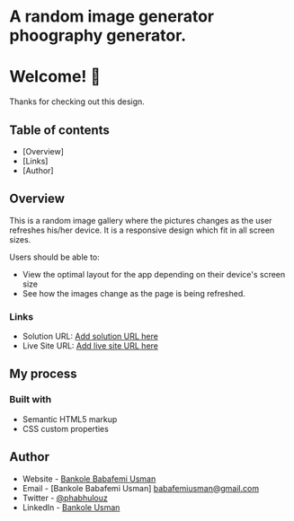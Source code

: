 # A random image generator phoography generator.

# Welcome! 👋

Thanks for checking out this design.
 

## Table of contents

- [Overview]
- [Links]
- [Author]



## Overview

This is a random image gallery where the pictures changes as the user refreshes his/her device. It is a responsive design which fit in all screen sizes.

Users should be able to:

- View the optimal layout for the app depending on their device's screen size
- See how the images change as the page is being refreshed.

### Links

- Solution URL: [Add solution URL here](https://your-solution-url.com)
- Live Site URL: [Add live site URL here](https://your-live-site-url.com)

## My process

### Built with

- Semantic HTML5 markup
- CSS custom properties



## Author

- Website - [Bankole Babafemi Usman](https://github.com/Babafemibank)
- Email - [Bankole Babafemi Usman] babafemiusman@gmail.com
- Twitter - [@phabhulouz](https://www.twitter.com/phabhulouz)
- LinkedIn - [Bankole Usman](https://www.linkedin.com/in/bankole-usman-099081268)


